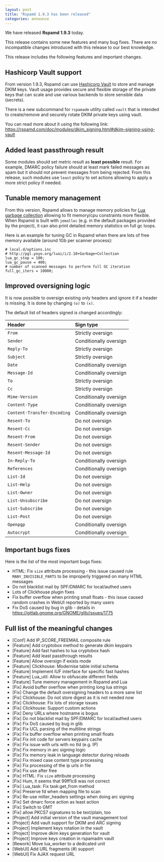 ```yaml
---
layout: post
title: "Rspamd 1.9.3 has been released"
categories: announce
---
```


We have released **Rspamd 1.9.3** today.

This release contains some new features and many bug fixes. There are no incompatible changes introduced with this release to our best knowledge.

This release includes the following features and important changes.

## Hashicorp Vault support

From version 1.9.3, Rspamd can use [Hashicorp Vault](https://www.vaultproject.io/) to store and manage DKIM keys. Vault usage provides secure and flexible storage of the private keys that can scale and use various backends to store sensible data (secrets).

There is a new subcommand for `rspamadm` utility called `vault` that is intended to create/remove and securely rotate DKIM private keys using vault.

You can read more about it using the following link: <https://rspamd.com/doc/modules/dkim_signing.html#dkim-signing-using-vault>

## Added least passthrough result

Some modules should set metric result as **least possible** result. For example, DMARC policy failure should at least mark failed messages as spam but it should not prevent messages from being rejected. From this release, such modules use `least` policy to set actions allowing to apply a more strict policy if needed.

## Tunable memory management

From this version, Rspamd allows to manage memory policies for [Lua garbage collection](https://web.archive.org/web/20240715205113/http://pgl.yoyo.org/luai/i/2.10+Garbage+Collection) allowing to fit memory/cpu constraints more flexible. When Rspamd is built with `jemalloc` (e.g. in the default packages provided by the project), it can also print detailed memory statistics on full gc loops.

Here is an example for tuning GC in Rspamd when there are lots of free memory available (around 1Gb per scanner process):

~~~hcl
# local.d/options.inc
# http://pgl.yoyo.org/luai/i/2.10+Garbage+Collection
lua_gc_step = 100;
lua_gc_pause = 400;
# number of scanned messages to perform full GC iteration 
full_gc_iters = 10000;
~~~

## Improved oversigning logic

It is now possible to oversign existing only headers and ignore it if a header is missing. It is done by changing `(o)` to `(x)`.

The default list of headers signed is changed accordingly:

| Header          | Sign type                         |
| :-------------- | :-------------------------------- |
| `From`      | Strictly oversign                |
| `Sender`      | Conditionally oversign                |
| `Reply-To`      | Strictly oversign                |
| `Subject`      | Strictly oversign                |
| `Date`      | Conditionally oversign                |
| `Message-Id`      | Conditionally oversign                |
| `To`      | Strictly oversign                |
| `Cc`      | Strictly oversign                |
| `Mime-Version`      | Conditionally oversign                |
| `Content-Type`      | Conditionally oversign                |
| `Content-Transfer-Encoding`      | Conditionally oversign                |
| `Resent-To`      | Do not oversign                |
| `Resent-Cc`      | Do not oversign                |
| `Resent-From`      | Do not oversign                |
| `Resent-Sender`      | Do not oversign                |
| `Resent-Message-Id`      | Do not oversign                |
| `In-Reply-To`      | Conditionally oversign                |
| `References`      | Conditionally oversign                |
| `List-Id`      | Do not oversign                |
| `List-Help`      | Do not oversign                |
| `List-Owner`      | Do not oversign                |
| `List-Unsubscribe`      | Do not oversign                |
| `List-Subscribe`      | Do not oversign                |
| `List-Post`      | Do not oversign                |
| `Openpgp`      | Conditionally oversign                |
| `Autocrypt`      | Conditionally oversign                |

## Important bugs fixes

Here is the list of the most important bugs fixes:

* HTML: Fix `size` attribute processing - this issue caused rule `MANY_INVISIBLE_PARTS` to be improperly triggered on many HTML messages
* Do not blacklist mail by SPF/DMARC for local/authed users
* Lots of Clickhouse plugin fixes
* Fix buffer overflow when printing small floats - this issue caused random crashes in WebUI reported by many users
* Fix DoS caused by bug in glib - details in <https://gitlab.gnome.org/GNOME/glib/issues/1775>

## Full list of the meaningful changes

* [Conf] Add IP_SCORE_FREEMAIL composite rule
* [Feature] Add cryptobox method to generate dkim keypairs
* [Feature] Add fast hashes to lua cryptobox hash
* [Feature] Add least passthrough results
* [Feature] Allow oversign if exists mode
* [Feature] Clickhouse: Modernise table initial schema
* [Feature] Implement IUF interface for specific fast hashes
* [Feature] Lua_util: Allow to obfuscate different fields
* [Feature] Tune memory management in Rspamd and Lua
* [Fix] Avoid buffer overflow when printing long lua strings
* [Fix] Change the default oversigning headers to a more sane list
* [Fix] Clickhouse: Do not store digest as it is not needed now
* [Fix] Clickhouse: Fix lots of storage issues
* [Fix] Clickhouse: Support custom actions
* [Fix] Deny URLs where hostname is bogus
* [Fix] Do not blacklist mail by SPF/DMARC for local/authed users
* [Fix] Fix DoS caused by bug in glib
* [Fix] Fix UCL parsing of the multiline strings
* [Fix] Fix buffer overflow when printing small floats
* [Fix] Fix init code for servers keypairs cache
* [Fix] Fix issue with urls with no tld (e.g. IP)
* [Fix] Fix memory in arc signing logic
* [Fix] Fix memory leak in language detector during reloads
* [Fix] Fix mixed case content type processing
* [Fix] Fix processing of the ip urls in file
* [Fix] Fix use after free
* [Fix] HTML: Fix `size` attribute processing
* [Fix] Hum, it seems that 99ff1c8 was not correct
* [Fix] Lua_task: Fix task:get_from method
* [Fix] Preserve fd when mapping file to scan
* [Fix] Re-use milter_headers settings when doing arc signing
* [Fix] Set dmarc force action as least action
* [Fix] Switch to GMT
* [Fix] allow PKCS7 signatures to be text/plain, too
* [Project] Add initial version of the vault management tool
* [Project] Add vault support for DKIM and ARC signing
* [Project] Implement keys rotation in the vault
* [Project] Improve dkim keys generation for vault
* [Project] Improve keys creation in rspamadm vault
* [Rework] Move lua_worker to a dedicated unit
* [WebUI] Add URL fragments (#) support
* [WebUI] Fix AJAX request URL
